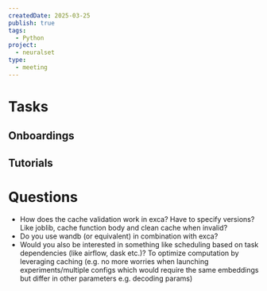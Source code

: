 ```yaml
---
createdDate: 2025-03-25
publish: true
tags:
  - Python
project:
  - neuralset
type:
  - meeting
---
```

# Tasks

## Onboardings

## Tutorials

# Questions
- How does the cache validation work in exca? Have to specify versions?
	Like joblib, cache function body and clean cache when invalid?
- Do you use wandb (or equivalent) in combination with exca?
- Would you also be interested in something like scheduling based on task dependencies (like airflow, dask etc.)? To optimize computation by leveraging caching (e.g. no more worries when launching experiments/multiple configs which would require the same embeddings but differ in other parameters e.g. decoding params)
